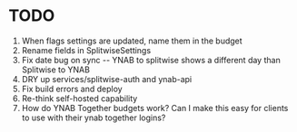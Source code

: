 # TODO

1. When flags settings are updated, name them in the budget
1. Rename fields in SplitwiseSettings
1. Fix date bug on sync -- YNAB to splitwise shows a different day than Splitwise to YNAB
1. DRY up services/splitwise-auth and ynab-api
1. Fix build errors and deploy
1. Re-think self-hosted capability
1. How do YNAB Together budgets work? Can I make this easy for clients to use with their ynab together logins?